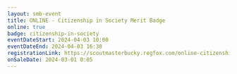 ```yaml
---
layout: smb-event
title: ONLINE - Citizenship in Society Merit Badge
online: true
badge: citizenship-in-society
eventDateStart: 2024-04-03 10:00
eventDateEnd: 2024-04-03 16:30
registrationLink: https://scoutmasterbucky.regfox.com/online-citizenship-in-society-merit-badge-2024-04-03am
onSaleDate: 2024-03-01 0:05
---
```

